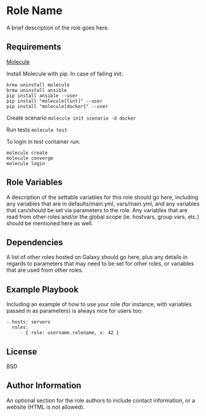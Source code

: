 Role Name
=========

A brief description of the role goes here.

Requirements
------------

[Molecule](https://molecule.readthedocs.io)

Install Molecule with pip. In case of failing init:
```
brew uninstall molecule
brew uninstall ansible
pip install ansible --user
pip install "molecule[lint]" --user
pip install "molecule[docker]" --user 
```

Create scenario
`molecule init scenario -d docker`

Run tests
`molecule test`

To login in test container run:
```
molecule create
molecule converge
molecule login
```

Role Variables
--------------

A description of the settable variables for this role should go here, including any variables that are in defaults/main.yml, vars/main.yml, and any variables that can/should be set via parameters to the role. Any variables that are read from other roles and/or the global scope (ie. hostvars, group vars, etc.) should be mentioned here as well.

Dependencies
------------

A list of other roles hosted on Galaxy should go here, plus any details in regards to parameters that may need to be set for other roles, or variables that are used from other roles.

Example Playbook
----------------

Including an example of how to use your role (for instance, with variables passed in as parameters) is always nice for users too:

    - hosts: servers
      roles:
         - { role: username.rolename, x: 42 }

License
-------

BSD

Author Information
------------------

An optional section for the role authors to include contact information, or a website (HTML is not allowed).

